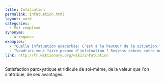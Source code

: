 ```yaml
---
title: Infatuation
permalink: infatuation.html
layout: word
categories:
  - Mot complexe
synonyms:
  - Arrogance
examples:
  - "Quelle infatuation exacerbée! C'est à la hauteur de la situation."
  - "Voudriez-vous faire preuve d'infatuation ? Restons sobres entre nous !"
link: http://fr.wiktionary.org/wiki/infatuation
---
```


Satisfaction paroxystique et ridicule de soi-même, de la valeur que l'on s'attribue, de ses avantages.

